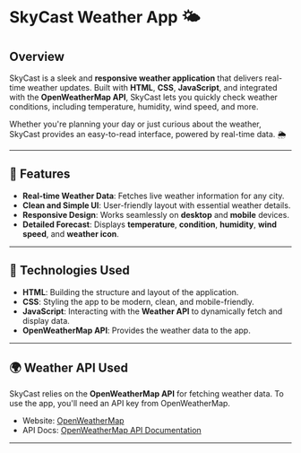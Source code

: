 # SkyCast Weather App 🌤️

## Overview

SkyCast is a sleek and **responsive weather application** that delivers real-time weather updates. Built with **HTML**, **CSS**, **JavaScript**, and integrated with the **OpenWeatherMap API**, SkyCast lets you quickly check weather conditions, including temperature, humidity, wind speed, and more.

Whether you're planning your day or just curious about the weather, SkyCast provides an easy-to-read interface, powered by real-time data. 🌦️

---

## 🚀 Features

- **Real-time Weather Data**: Fetches live weather information for any city.
- **Clean and Simple UI**: User-friendly layout with essential weather details.
- **Responsive Design**: Works seamlessly on **desktop** and **mobile** devices.
- **Detailed Forecast**: Displays **temperature**, **condition**, **humidity**, **wind speed**, and **weather icon**.

---

## 🔧 Technologies Used

- **HTML**: Building the structure and layout of the application.
- **CSS**: Styling the app to be modern, clean, and mobile-friendly.
- **JavaScript**: Interacting with the **Weather API** to dynamically fetch and display data.
- **OpenWeatherMap API**: Provides the weather data to the app.

---

## 🌍 Weather API Used

SkyCast relies on the **OpenWeatherMap API** for fetching weather data. To use the app, you'll need an API key from OpenWeatherMap.

- Website: [OpenWeatherMap](https://openweathermap.org/)
- API Docs: [OpenWeatherMap API Documentation](https://openweathermap.org/api)

---
